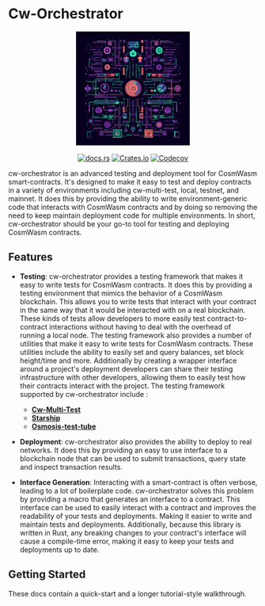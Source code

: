 # Cw-Orchestrator

<div align="center">
  <img src="https://raw.githubusercontent.com/AbstractSDK/assets/mainline/orchestrator_bg2.png", width = "230px"/>  
  
<a href="https://docs.rs/cw-orch/latest" ><img alt="docs.rs" src="https://img.shields.io/docsrs/cw-orch"></a> <a href="https://crates.io/crates/cw-orch" ><img alt="Crates.io" src="https://img.shields.io/crates/d/cw-orch"></a> <a href="https://app.codecov.io/gh/AbstractSDK/cw-orchestrator" ><img alt="Codecov" src="https://img.shields.io/codecov/c/github/AbstractSDK/cw-orchestrator?token=CZZH6DJMRY"></a>

</div>

cw-orchestrator is an advanced testing and deployment tool for CosmWasm smart-contracts. It's designed to make it easy to test and deploy contracts in a variety of environments including cw-multi-test, local, testnet, and mainnet. It does this by providing the ability to write environment-generic code that interacts with CosmWasm contracts and by doing so removing the need to keep maintain deployment code for multiple environments. In short, cw-orchestrator should be your go-to tool for testing and deploying CosmWasm contracts.

## Features

- **Testing**: cw-orchestrator provides a testing framework that makes it easy to write tests for CosmWasm contracts. It does this by providing a testing environment that mimics the behavior of a CosmWasm blockchain. This allows you to write tests that interact with your contract in the same way that it would be interacted with on a real blockchain. These kinds of tests allow developers to more easily test contract-to-contract interactions without having to deal with the overhead of running a local node. The testing framework also provides a number of utilities that make it easy to write tests for CosmWasm contracts. These utilities include the ability to easily set and query balances, set block height/time and more. Additionally by creating a wrapper interface around a project's deployment developers can share their testing infrastructure with other developers, allowing them to easily test how their contracts interact with the project. The testing framework supported by cw-orchestrator include : 
  - **[Cw-Multi-Test](./integrations/cw-multi-test.md)**
  - **[Starship](./integrations/starship.md)**
  - **[Osmosis-test-tube](./integrations/osmosis-test-tube.md)**

- **Deployment**: cw-orchestrator also provides the ability to deploy to real networks. It does this by providing an easy to use interface to a blockchain node that can be used to submit transactions, query state and inspect transaction results.

- **Interface Generation**: Interacting with a smart-contract is often verbose, leading to a lot of boilerplate code. cw-orchestrator solves this problem by providing a macro that generates an interface to a contract. This interface can be used to easily interact with a contract and improves the readability of your tests and deployments. Making it easier to write and maintain tests and deployments. Additionally, because this library is written in Rust, any breaking changes to your contract's interface will cause a compile-time error, making it easy to keep your tests and deployments up to date.

## Getting Started

These docs contain a quick-start and a longer tutorial-style walkthrough.

